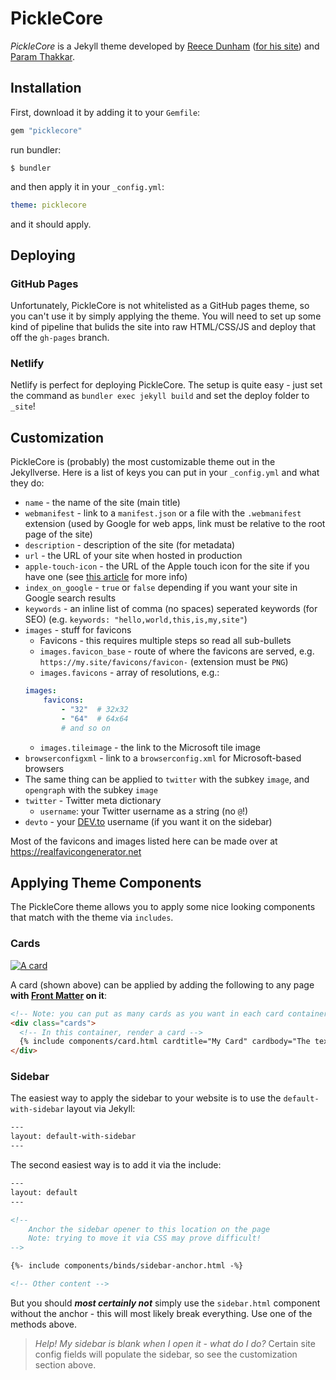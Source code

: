 # PickleCore

*PickleCore* is a Jekyll theme developed by [Reece Dunham](https://github.com/RDIL) ([for his site](https://rdil.rocks)) and [Param Thakkar](https://github.com/paramt).

## Installation

First, download it by adding it to your `Gemfile`:

```ruby
gem "picklecore"
```

run bundler:

```shell
$ bundler
```

and then apply it in your `_config.yml`:

```yaml
theme: picklecore
```

and it should apply.

## Deploying

### GitHub Pages

Unfortunately, PickleCore is not whitelisted as a GitHub pages theme, so you can't use it by simply applying the theme. You will need to set up some kind of pipeline that bulids the site into raw HTML/CSS/JS and deploy that off the `gh-pages` branch.

### Netlify

Netlify is perfect for deploying PickleCore. The setup is quite easy - just set the command as `bundler exec jekyll build` and set the deploy folder to `_site`!

## Customization

PickleCore is (probably) the most customizable theme out in the Jekyllverse. Here is a list of keys you can put in your `_config.yml` and what they do:

* `name` - the name of the site (main title)
* `webmanifest` - link to a `manifest.json` or a file with the `.webmanifest` extension (used by Google for web apps, link must be relative to the root page of the site)
* `description` - description of the site (for metadata)
* `url` - the URL of your site when hosted in production
* `apple-touch-icon` - the URL of the Apple touch icon for the site if you have one (see [this article](https://www.computerhope.com/jargon/a/appletou.htm) for more info)
* `index_on_google` - `true` or `false` depending if you want your site in Google search results
* `keywords` - an inline list of comma (no spaces) seperated keywords (for SEO) (e.g. `keywords: "hello,world,this,is,my,site"`)
* `images` - stuff for favicons
    * Favicons - this requires multiple steps so read all sub-bullets
    * `images.favicon_base` - route of where the favicons are served, e.g. `https://my.site/favicons/favicon-` (extension must be `PNG`)
    * `images.favicons` - array of resolutions, e.g.:
    ```yaml
    images:
        favicons:
            - "32"  # 32x32
            - "64"  # 64x64
            # and so on
    ```
    * `images.tileimage` - the link to the Microsoft tile image
* `browserconfigxml` - link to a `browserconfig.xml` for Microsoft-based browsers
* The same thing can be applied to `twitter` with the subkey `image`, and `opengraph` with the subkey `image`
* `twitter` - Twitter meta dictionary
  * `username`: your Twitter username as a string (no `@`!)
* `devto` - your [DEV.to](https://dev.to/) username (if you want it on the sidebar)

Most of the favicons and images listed here can be made over at https://realfavicongenerator.net

## Applying Theme Components

The PickleCore theme allows you to apply some nice looking components that match with the theme via `includes`.

### Cards

[![A card](https://raw.githubusercontent.com/RDIL/debugging-playground/master/card-example.png)](https://github.com/RDIL/PickleCore)

A card (shown above) can be applied by adding the following to any page **with [Front Matter](https://jekyllrb.com/docs/front-matter/) on it**:

```html
<!-- Note: you can put as many cards as you want in each card container, but all cards NEED to be in a container -->
<div class="cards">
  <!-- In this container, render a card -->
  {% include components/card.html cardtitle="My Card" cardbody="The text of the card!" %}
</div>
```

### Sidebar

The easiest way to apply the sidebar to your website is to use the `default-with-sidebar` layout via Jekyll:

```html
---
layout: default-with-sidebar
---
```

The second easiest way is to add it via the include:

```html
---
layout: default
---

<!--
    Anchor the sidebar opener to this location on the page
    Note: trying to move it via CSS may prove difficult!
-->

{%- include components/binds/sidebar-anchor.html -%}

<!-- Other content -->
```

But you should ***most certainly not*** simply use the `sidebar.html` component without the anchor - this will most likely break everything. Use one of the methods above.

> *Help! My sidebar is blank when I open it - what do I do?*
> Certain site config fields will populate the sidebar, so see the customization section above.

